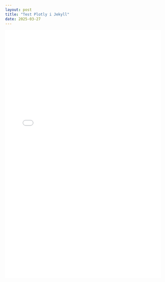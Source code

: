 ```yaml
---
layout: post 
title: "Test Plotly i Jekyll"
date: 2025-03-27
---
```




<iframe src="/assets/pm25_air_quality.html" width="100%" height="800" style="border:none;"></iframe>
